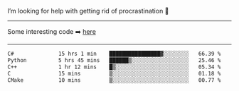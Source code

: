 I’m looking for help with getting rid of procrastination 🤔

-----

Some interesting code :arrow_right: [here](https://github.com/zhen8838/playground)

-----

<!--START_SECTION:waka-->

```txt
C#              15 hrs 1 min    ████████████████▓░░░░░░░░   66.39 %
Python          5 hrs 45 mins   ██████▒░░░░░░░░░░░░░░░░░░   25.46 %
C++             1 hr 12 mins    █▒░░░░░░░░░░░░░░░░░░░░░░░   05.34 %
C               15 mins         ▒░░░░░░░░░░░░░░░░░░░░░░░░   01.18 %
CMake           10 mins         ▒░░░░░░░░░░░░░░░░░░░░░░░░   00.77 %
```

<!--END_SECTION:waka-->

<!--
**zhen8838/zhen8838** is a ✨ _special_ ✨ repository because its `README.md` (this file) appears on your GitHub profile.

Here are some ideas to get you started:

- 🔭 I’m currently working on ...
- 🌱 I’m currently learning ...
- 👯 I’m looking to collaborate on ...
 ...
- 💬 Ask me about ...
- 📫 How to reach me: ...
- 😄 Pronouns: ...
- ⚡ Fun fact: ...
-->
